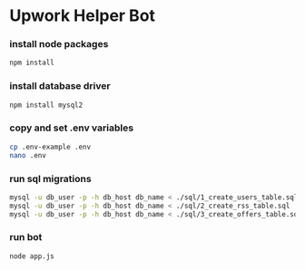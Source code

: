 # Upwork Helper Bot

### install node packages
```bash
npm install
```

### install database driver
```bash
npm install mysql2
```

### copy and set .env variables
```bash
cp .env-example .env
nano .env
```

### run sql migrations
```bash
mysql -u db_user -p -h db_host db_name < ./sql/1_create_users_table.sql
mysql -u db_user -p -h db_host db_name < ./sql/2_create_rss_table.sql
mysql -u db_user -p -h db_host db_name < ./sql/3_create_offers_table.sql
```

### run bot
```bash
node app.js